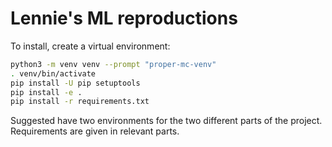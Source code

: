 # Lennie's ML reproductions

To install, create a virtual environment:
```bash
python3 -m venv venv --prompt "proper-mc-venv"
. venv/bin/activate
pip install -U pip setuptools
pip install -e .
pip install -r requirements.txt
```

Suggested have two environments for the two different parts of the project.
Requirements are given in relevant parts.